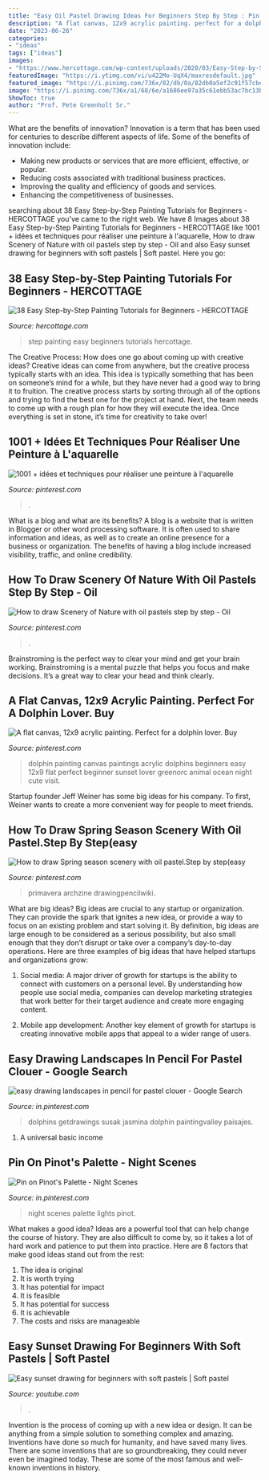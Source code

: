```yaml
---
title: "Easy Oil Pastel Drawing Ideas For Beginners Step By Step : Pin On Pinot&#039;s Palette"
description: "A flat canvas, 12x9 acrylic painting. perfect for a dolphin lover. buy"
date: "2023-06-26"
categories:
- "ideas"
tags: ["ideas"]
images:
- "https://www.hercottage.com/wp-content/uploads/2020/03/Easy-Step-by-Step-Painting-Tutorials-for-Beginners-20.jpg"
featuredImage: "https://i.ytimg.com/vi/u422Mo-UqX4/maxresdefault.jpg"
featured_image: "https://i.pinimg.com/736x/82/db/0a/82db0a5ef2c91f57cbe2a39db9ac5a34--night-lights-be-inspired.jpg"
image: "https://i.pinimg.com/736x/a1/68/6e/a1686ee97a35c61ebb53ac7bc13b0082.jpg?b=t"
ShowToc: true
author: "Prof. Pete Greenholt Sr."
---
```



What are the benefits of innovation?
Innovation is a term that has been used for centuries to describe different aspects of life. Some of the benefits of innovation include: 
- Making new products or services that are more efficient, effective, or popular.
- Reducing costs associated with traditional business practices.
- Improving the quality and efficiency of goods and services. 
- Enhancing the competitiveness of businesses.

	

		
searching about 38 Easy Step-by-Step Painting Tutorials for Beginners - HERCOTTAGE you've came to the right web. We have 8 Images about 38 Easy Step-by-Step Painting Tutorials for Beginners - HERCOTTAGE like 1001 + idées et techniques pour réaliser une peinture à l&#039;aquarelle, How to draw Scenery of Nature with oil pastels step by step - Oil and also Easy sunset drawing for beginners with soft pastels | Soft pastel. Here you go:
		
    
## 38 Easy Step-by-Step Painting Tutorials For Beginners - HERCOTTAGE

<img loading=lazy src="https://www.hercottage.com/wp-content/uploads/2020/03/Easy-Step-by-Step-Painting-Tutorials-for-Beginners-20.jpg" onerror="this.onerror=null;this.src='https://tse1.mm.bing.net/th?id=OIP.f_JbASDr8N4Mac17gzy-AQHaNz&amp;pid=15.1';" alt="38 Easy Step-by-Step Painting Tutorials for Beginners - HERCOTTAGE">

_Source: hercottage.com_

>step painting easy beginners tutorials hercottage. 

	

The Creative Process: How does one go about coming up with creative ideas?
Creative ideas can come from anywhere, but the creative process typically starts with an idea. This idea is typically something that has been on someone’s mind for a while, but they have never had a good way to bring it to fruition. The creative process starts by sorting through all of the options and trying to find the best one for the project at hand. Next, the team needs to come up with a rough plan for how they will execute the idea. Once everything is set in stone, it’s time for creativity to take over!

    
## 1001 + Idées Et Techniques Pour Réaliser Une Peinture à L&#039;aquarelle

<img loading=lazy src="https://i.pinimg.com/736x/07/dc/10/07dc10b03ebba37877ffb14aabfc1cb7.jpg" onerror="this.onerror=null;this.src='https://tse4.mm.bing.net/th?id=OIP.AdcCBu-TPz4kqqaMLnkxUgHaOS&amp;pid=15.1';" alt="1001 + idées et techniques pour réaliser une peinture à l&#039;aquarelle">

_Source: pinterest.com_

>. 

	

What is a blog and what are its benefits?
A blog is a website that is written in Blogger or other word processing software. It is often used to share information and ideas, as well as to create an online presence for a business or organization. The benefits of having a blog include increased visibility, traffic, and online credibility.

    
## How To Draw Scenery Of Nature With Oil Pastels Step By Step - Oil

<img loading=lazy src="https://i.pinimg.com/736x/8c/35/34/8c35349874a2ad1e3c6c4464451ea549.jpg" onerror="this.onerror=null;this.src='https://tse3.mm.bing.net/th?id=OIP.14ZTNm4E1KeiTiIATG5eMgHaEK&amp;pid=15.1';" alt="How to draw Scenery of Nature with oil pastels step by step - Oil">

_Source: pinterest.com_

>. 

	

Brainstroming is the perfect way to clear your mind and get your brain working. Brainstroming is a mental puzzle that helps you focus and make decisions. It’s a great way to clear your head and think clearly.

    
## A Flat Canvas, 12x9 Acrylic Painting. Perfect For A Dolphin Lover. Buy

<img loading=lazy src="https://i.pinimg.com/736x/2f/7d/43/2f7d43bbdfb68c04fd9c5eba7424a93b--dolphins-painting-dolphin-painting-acrylic.jpg" onerror="this.onerror=null;this.src='https://tse1.mm.bing.net/th?id=OIP.kIuD79Mwr20ttv7Yx8mY1QHaJ6&amp;pid=15.1';" alt="A flat canvas, 12x9 acrylic painting. Perfect for a dolphin lover. Buy">

_Source: pinterest.com_

>dolphin painting canvas paintings acrylic dolphins beginners easy 12x9 flat perfect beginner sunset lover greenorc animal ocean night cute visit. 

	

Startup founder Jeff Weiner has some big ideas for his company. To first, Weiner wants to create a more convenient way for people to meet friends.

    
## How To Draw Spring Season Scenery With Oil Pastel.Step By Step(easy

<img loading=lazy src="https://i.pinimg.com/736x/a1/68/6e/a1686ee97a35c61ebb53ac7bc13b0082.jpg?b=t" onerror="this.onerror=null;this.src='https://tse3.mm.bing.net/th?id=OIP.7UcssaNcYTtnfVGsRYgtIQHaEK&amp;pid=15.1';" alt="How to draw Spring season scenery with oil pastel.Step by step(easy">

_Source: pinterest.com_

>primavera archzine drawingpencilwiki. 

	

What are big ideas?
Big ideas are crucial to any startup or organization. They can provide the spark that ignites a new idea, or provide a way to focus on an existing problem and start solving it. By definition, big ideas are large enough to be considered as a serious possibility, but also small enough that they don’t disrupt or take over a company’s day-to-day operations. Here are three examples of big ideas that have helped startups and organizations grow:
1. Social media: A major driver of growth for startups is the ability to connect with customers on a personal level. By understanding how people use social media, companies can develop marketing strategies that work better for their target audience and create more engaging content.

2. Mobile app development: Another key element of growth for startups is creating innovative mobile apps that appeal to a wider range of users.

    
## Easy Drawing Landscapes In Pencil For Pastel Clouer - Google Search

<img loading=lazy src="https://i.pinimg.com/736x/dd/47/75/dd4775daaa47bbbdc2fbe1f11881e914--color-pencil-sketch-pencil-art.jpg" onerror="this.onerror=null;this.src='https://tse4.mm.bing.net/th?id=OIP.5N-sXKoUYFya9-KnVD0PEwHaFC&amp;pid=15.1';" alt="easy drawing landscapes in pencil for pastel clouer - Google Search">

_Source: in.pinterest.com_

>dolphins getdrawings susak jasmina dolphin paintingvalley paisajes. 

	

1. A universal basic income

    
## Pin On Pinot&#039;s Palette - Night Scenes

<img loading=lazy src="https://i.pinimg.com/736x/82/db/0a/82db0a5ef2c91f57cbe2a39db9ac5a34--night-lights-be-inspired.jpg" onerror="this.onerror=null;this.src='https://tse3.mm.bing.net/th?id=OIP.q56nQ9Qgj8oeouppAPPEiQHaJT&amp;pid=15.1';" alt="Pin on Pinot&#039;s Palette - Night Scenes">

_Source: in.pinterest.com_

>night scenes palette lights pinot. 

	

What makes a good idea?
Ideas are a powerful tool that can help change the course of history. They are also difficult to come by, so it takes a lot of hard work and patience to put them into practice. Here are 8 factors that make good ideas stand out from the rest: 
1. The idea is original 
2. It is worth trying 
3. It has potential for impact 
4. It is feasible 
5. It has potential for success 
6. It is achievable 
7. The costs and risks are manageable 

    
## Easy Sunset Drawing For Beginners With Soft Pastels | Soft Pastel

<img loading=lazy src="https://i.ytimg.com/vi/u422Mo-UqX4/maxresdefault.jpg" onerror="this.onerror=null;this.src='https://tse1.mm.bing.net/th?id=OIP.jk3OE_zB-4tueSg8SYyDgAHaEK&amp;pid=15.1';" alt="Easy sunset drawing for beginners with soft pastels | Soft pastel">

_Source: youtube.com_

>. 

	

Invention is the process of coming up with a new idea or design. It can be anything from a simple solution to something complex and amazing. Inventions have done so much for humanity, and have saved many lives. There are some inventions that are so groundbreaking, they could never even be imagined today. These are some of the most famous and well-known inventions in history.

